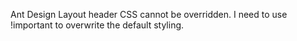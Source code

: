 Ant Design Layout header CSS cannot be overridden. I need to use !important to overwrite the default styling.
